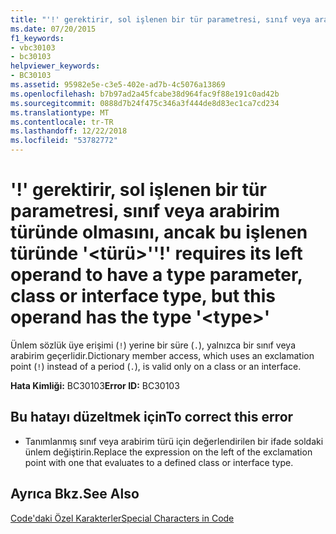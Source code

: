 ```yaml
---
title: "'!' gerektirir, sol işlenen bir tür parametresi, sınıf veya arabirim türünde olmasını, ancak bu işlenen türünde '&lt;türü&gt;'"
ms.date: 07/20/2015
f1_keywords:
- vbc30103
- bc30103
helpviewer_keywords:
- BC30103
ms.assetid: 95982e5e-c3e5-402e-ad7b-4c5076a13869
ms.openlocfilehash: b7b97ad2a45fcabe38d964fac9f88e191c0ad42b
ms.sourcegitcommit: 0888d7b24f475c346a3f444de8d83ec1ca7cd234
ms.translationtype: MT
ms.contentlocale: tr-TR
ms.lasthandoff: 12/22/2018
ms.locfileid: "53782772"
---
```

# <a name="-requires-its-left-operand-to-have-a-type-parameter-class-or-interface-type-but-this-operand-has-the-type-lttypegt"></a><span data-ttu-id="5849b-102">'!' gerektirir, sol işlenen bir tür parametresi, sınıf veya arabirim türünde olmasını, ancak bu işlenen türünde '&lt;türü&gt;'</span><span class="sxs-lookup"><span data-stu-id="5849b-102">'!' requires its left operand to have a type parameter, class or interface type, but this operand has the type '&lt;type&gt;'</span></span>
<span data-ttu-id="5849b-103">Ünlem sözlük üye erişimi (`!`) yerine bir süre (`.`), yalnızca bir sınıf veya arabirim geçerlidir.</span><span class="sxs-lookup"><span data-stu-id="5849b-103">Dictionary member access, which uses an exclamation point (`!`) instead of a period (`.`), is valid only on a class or an interface.</span></span>  
  
 <span data-ttu-id="5849b-104">**Hata Kimliği:** BC30103</span><span class="sxs-lookup"><span data-stu-id="5849b-104">**Error ID:** BC30103</span></span>  
  
## <a name="to-correct-this-error"></a><span data-ttu-id="5849b-105">Bu hatayı düzeltmek için</span><span class="sxs-lookup"><span data-stu-id="5849b-105">To correct this error</span></span>  
  
-   <span data-ttu-id="5849b-106">Tanımlanmış sınıf veya arabirim türü için değerlendirilen bir ifade soldaki ünlem değiştirin.</span><span class="sxs-lookup"><span data-stu-id="5849b-106">Replace the expression on the left of the exclamation point with one that evaluates to a defined class or interface type.</span></span>  
  
## <a name="see-also"></a><span data-ttu-id="5849b-107">Ayrıca Bkz.</span><span class="sxs-lookup"><span data-stu-id="5849b-107">See Also</span></span>  
 [<span data-ttu-id="5849b-108">Code'daki Özel Karakterler</span><span class="sxs-lookup"><span data-stu-id="5849b-108">Special Characters in Code</span></span>](../../visual-basic/programming-guide/program-structure/special-characters-in-code.md)
